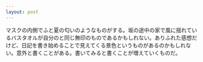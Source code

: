 ```yaml
---
layout: post
---
```


マスクの内側でふと夏の匂いのようなものがする。坂の途中の家で風に揺れているバスタオルが自分のと同じ無印のものであるかもしれない。ありふれた感想だけど、日記を書き始めることで見えてくる景色というものがあるのかもしれない。意外と書くことがある。書いてみると書くことが増えていくものだ。
